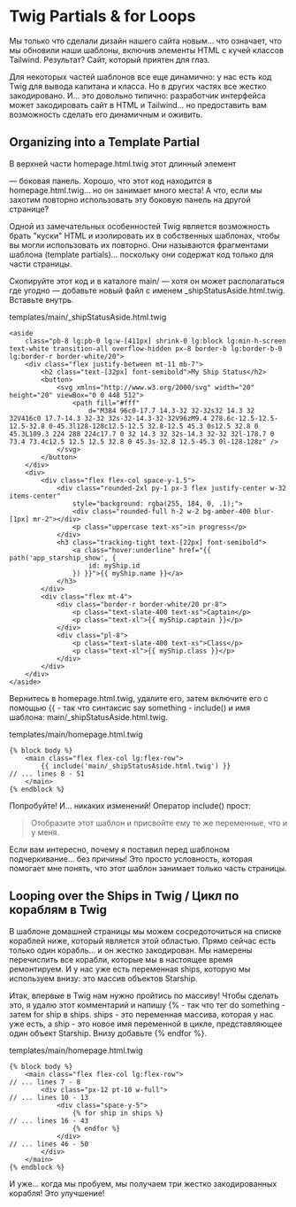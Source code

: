 # Twig Partials & for Loops

Мы только что сделали дизайн нашего сайта новым... что означает, что мы обновили наши шаблоны, включив элементы HTML с кучей классов Tailwind. Результат? Сайт, который приятен для глаз.

Для некоторых частей шаблонов все еще динамично: у нас есть код Twig для вывода капитана и класса. Но в других частях все жестко закодировано. И... это довольно типично: разработчик интерфейса может закодировать сайт в HTML и Tailwind... но предоставить вам возможность сделать его динамичным и оживить.

## Organizing into a Template Partial

В верхней части homepage.html.twig этот длинный элемент <aside> — боковая панель. Хорошо, что этот код находится в homepage.html.twig... но он занимает много места! А что, если мы захотим повторно использовать эту боковую панель на другой странице?

Одной из замечательных особенностей Twig является возможность брать "куски" HTML и изолировать их в собственных шаблонах, чтобы вы могли использовать их повторно. Они называются фрагментами шаблона (template partials)... поскольку они содержат код только для части страницы.

Скопируйте этот код и в каталоге main/ — хотя он может располагаться где угодно — добавьте новый файл с именем _shipStatusAside.html.twig. Вставьте внутрь.

templates/main/_shipStatusAside.html.twig

```twig
<aside
    class="pb-8 lg:pb-0 lg:w-[411px] shrink-0 lg:block lg:min-h-screen text-white transition-all overflow-hidden px-8 border-b lg:border-b-0 lg:border-r border-white/20">
    <div class="flex justify-between mt-11 mb-7">
        <h2 class="text-[32px] font-semibold">My Ship Status</h2>
        <button>
            <svg xmlns="http://www.w3.org/2000/svg" width="20" height="20" viewBox="0 0 448 512">
                <path fill="#fff"
                    d="M384 96c0-17.7 14.3-32 32-32s32 14.3 32 32V416c0 17.7-14.3 32-32 32s-32-14.3-32-32V96zM9.4 278.6c-12.5-12.5-12.5-32.8 0-45.3l128-128c12.5-12.5 32.8-12.5 45.3 0s12.5 32.8 0 45.3L109.3 224 288 224c17.7 0 32 14.3 32 32s-14.3 32-32 32l-178.7 0 73.4 73.4c12.5 12.5 12.5 32.8 0 45.3s-32.8 12.5-45.3 0l-128-128z" />
            </svg>
        </button>
    </div>
    <div>
        <div class="flex flex-col space-y-1.5">
            <div class="rounded-2xl py-1 px-3 flex justify-center w-32 items-center"
                style="background: rgba(255, 184, 0, .1);">
                <div class="rounded-full h-2 w-2 bg-amber-400 blur-[1px] mr-2"></div>
                <p class="uppercase text-xs">in progress</p>
            </div>
            <h3 class="tracking-tight text-[22px] font-semibold">
                <a class="hover:underline" href="{{ path('app_starship_show', {
                    id: myShip.id
                }) }}">{{ myShip.name }}</a>
            </h3>
        </div>
        <div class="flex mt-4">
            <div class="border-r border-white/20 pr-8">
                <p class="text-slate-400 text-xs">Captain</p>
                <p class="text-xl">{{ myShip.captain }}</p>
            </div>
            <div class="pl-8">
                <p class="text-slate-400 text-xs">Class</p>
                <p class="text-xl">{{ myShip.class }}</p>
            </div>
        </div>
    </div>
</aside>
```

Вернитесь в homepage.html.twig, удалите его, затем включите его с помощью {{ - так что синтаксис say something - include() и имя шаблона: main/_shipStatusAside.html.twig.

templates/main/homepage.html.twig

```twig
{% block body %}
    <main class="flex flex-col lg:flex-row">
        {{ include('main/_shipStatusAside.html.twig') }}
// ... lines 8 - 51
    </main>
{% endblock %}
```

Попробуйте! И... никаких изменений! Оператор include() прост:

> Отобразите этот шаблон и присвойте ему те же переменные, что и у меня.

Если вам интересно, почему я поставил перед шаблоном подчеркивание... без причины! Это просто условность, которая помогает мне понять, что этот шаблон занимает только часть страницы.

## Looping over the Ships in Twig / Цикл по кораблям в Twig

В шаблоне домашней страницы мы можем сосредоточиться на списке кораблей ниже, который является этой областью. Прямо сейчас есть только один корабль... и он жестко закодирован. Мы намерены перечислить все корабли, которые мы в настоящее время ремонтируем. И у нас уже есть переменная ships, которую мы используем внизу: это массив объектов Starship.

Итак, впервые в Twig нам нужно пройтись по массиву! Чтобы сделать это, я удалю этот комментарий и напишу {% - так что тег do something - затем for ship в ships. ships - это переменная массива, которая у нас уже есть, а ship - это новое имя переменной в цикле, представляющее один объект Starship. Внизу добавьте {% endfor %}.

templates/main/homepage.html.twig

```twig
{% block body %}
    <main class="flex flex-col lg:flex-row">
// ... lines 7 - 8
        <div class="px-12 pt-10 w-full">
// ... lines 10 - 13
            <div class="space-y-5">
                {% for ship in ships %}
// ... lines 16 - 43
                {% endfor %}
            </div>
// ... lines 46 - 50
        </div>
    </main>
{% endblock %}
```

И уже... когда мы пробуем, мы получаем три жестко закодированных корабля! Это улучшение!